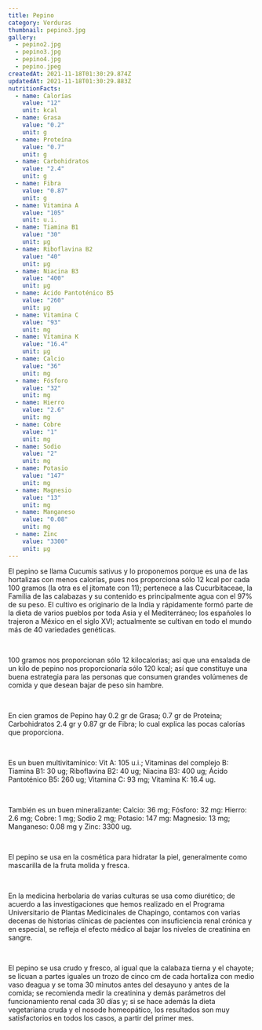 ```yaml
---
title: Pepino
category: Verduras
thumbnail: pepino3.jpg
gallery:
  - pepino2.jpg
  - pepino3.jpg
  - pepino4.jpg
  - pepino.jpeg
createdAt: 2021-11-18T01:30:29.874Z
updatedAt: 2021-11-18T01:30:29.883Z
nutritionFacts:
  - name: Calorías
    value: "12"
    unit: kcal
  - name: Grasa
    value: "0.2"
    unit: g
  - name: Proteína
    value: "0.7"
    unit: g
  - name: Carbohidratos
    value: "2.4"
    unit: g
  - name: Fibra
    value: "0.87"
    unit: g
  - name: Vitamina A
    value: "105"
    unit: u.i.
  - name: Tiamina B1
    value: "30"
    unit: µg
  - name: Riboflavina B2
    value: "40"
    unit: µg
  - name: Niacina B3
    value: "400"
    unit: µg
  - name: Ácido Pantoténico B5
    value: "260"
    unit: µg
  - name: Vitamina C
    value: "93"
    unit: mg
  - name: Vitamina K
    value: "16.4"
    unit: µg
  - name: Calcio
    value: "36"
    unit: mg
  - name: Fósforo
    value: "32"
    unit: mg
  - name: Hierro
    value: "2.6"
    unit: mg
  - name: Cobre
    value: "1"
    unit: mg
  - name: Sodio
    value: "2"
    unit: mg
  - name: Potasio
    value: "147"
    unit: mg
  - name: Magnesio
    value: "13"
    unit: mg
  - name: Manganeso
    value: "0.08"
    unit: mg
  - name: Zinc
    value: "3300"
    unit: µg
---
```

El pepino se llama Cucumis sativus y lo proponemos porque es una de las hortalizas con menos calorías, pues nos proporciona sólo 12 kcal por cada 100 gramos (la otra es el jitomate con 11); pertenece a las Cucurbitaceae, la Familia de las calabazas y su contenido es principalmente agua con el 97% de su peso. El cultivo es originario de la India y rápidamente formó parte de la dieta de varios pueblos por toda Asia y el Mediterráneo; los españoles lo trajeron a México en el siglo XVI; actualmente se cultivan en todo el mundo más de 40 variedades genéticas.

<br/>

100 gramos nos proporcionan sólo 12 kilocalorias; así que una ensalada de un kilo de pepino nos proporcionaría sólo 120 kcal; así que constituye una buena estrategia para las personas que consumen grandes volúmenes de comida y que desean bajar de peso sin hambre.

<br/>

En cien gramos de Pepino hay 0.2 gr de Grasa; 0.7 gr de Proteina; Carbohidratos 2.4 gr y 0.87 gr de Fibra; lo cual explica las pocas calorías que proporciona.

<br/>

Es un buen multivitamínico: Vit A: 105 u.i.; Vitaminas del complejo B: Tiamina B1: 30 ug; Riboflavina B2: 40 ug; Niacina B3: 400 ug; Ácido Pantoténico B5: 260 ug; Vitamina C: 93 mg; Vitamina K: 16.4 ug.

<br/>

También es un buen mineralizante: Calcio: 36 mg; Fósforo: 32 mg: Hierro: 2.6 mg; Cobre: 1 mg; Sodio 2 mg; Potasio: 147 mg: Magnesio: 13 mg; Manganeso: 0.08 mg y Zinc: 3300 ug.

<br/>

El pepino se usa en la cosmética para hidratar la piel, generalmente como mascarilla de la fruta molida y fresca.

<br/>

En la medicina herbolaria de varias culturas se usa como diurético; de acuerdo a las investigaciones que hemos realizado en el Programa Universitario de Plantas Medicinales de Chapingo, contamos con varias decenas de historias clínicas de pacientes con insuficiencia renal crónica y en especial, se refleja el efecto médico al bajar los niveles de creatinina en sangre.

<br/>

El pepino se usa crudo y fresco, al igual que la calabaza tierna y el chayote; se licuan a partes iguales un trozo de cinco cm de cada hortaliza con medio vaso deagua y se toma 30 minutos antes del desayuno y antes de la comida; se recomienda medir la creatinina y demás parámetros del funcionamiento renal cada 30 días y; si se hace además la dieta vegetariana cruda y el nosode homeopático, los resultados son muy satisfactorios en todos los casos, a partir del primer mes.